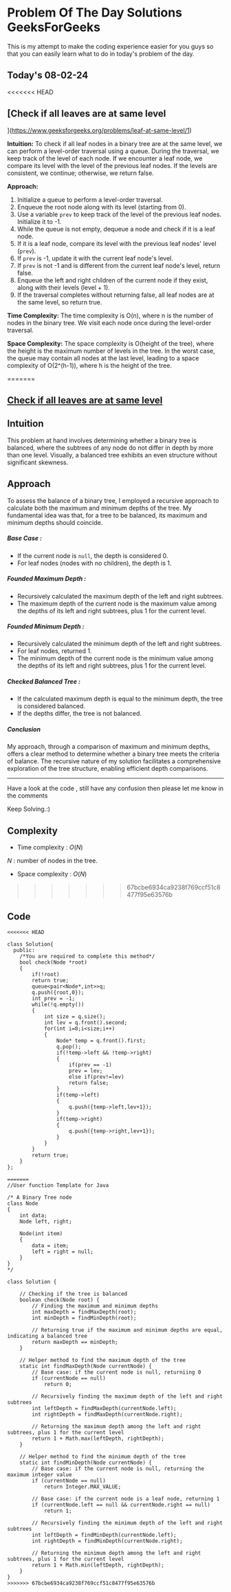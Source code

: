 #  Problem Of The Day Solutions GeeksForGeeks

This is my attempt to make the coding experience easier for you guys so that you can easily learn what to do in today's problem of the day.

## Today's 08-02-24 
<<<<<<< HEAD
## [Check if all leaves are at same level
](https://www.geeksforgeeks.org/problems/leaf-at-same-level/1)

**Intuition:**
To check if all leaf nodes in a binary tree are at the same level, we can perform a level-order traversal using a queue. During the traversal, we keep track of the level of each node. If we encounter a leaf node, we compare its level with the level of the previous leaf nodes. If the levels are consistent, we continue; otherwise, we return false.

**Approach:**
1. Initialize a queue to perform a level-order traversal.
2. Enqueue the root node along with its level (starting from 0).
3. Use a variable `prev` to keep track of the level of the previous leaf nodes. Initialize it to -1.
4. While the queue is not empty, dequeue a node and check if it is a leaf node.
5. If it is a leaf node, compare its level with the previous leaf nodes' level (`prev`).
6. If `prev` is -1, update it with the current leaf node's level.
7. If `prev` is not -1 and is different from the current leaf node's level, return false.
8. Enqueue the left and right children of the current node if they exist, along with their levels (level + 1).
9. If the traversal completes without returning false, all leaf nodes are at the same level, so return true.

**Time Complexity:**
The time complexity is O(n), where n is the number of nodes in the binary tree. We visit each node once during the level-order traversal.

**Space Complexity:**
The space complexity is O(height of the tree), where the height is the maximum number of levels in the tree. In the worst case, the queue may contain all nodes at the last level, leading to a space complexity of O(2^(h-1)), where h is the height of the tree.

=======
## [Check if all leaves are at same level](https://www.geeksforgeeks.org/problems/leaf-at-same-level/1)

## Intuition

This problem at hand involves determining whether a binary tree is balanced, where the subtrees of any node do not differ in depth by more than one level. Visually, a balanced tree exhibits an even structure without significant skewness.

## Approach

To assess the balance of a binary tree, I employed a recursive approach to calculate both the maximum and minimum depths of the tree. My fundamental idea was that, for a tree to be balanced, its maximum and minimum depths should coincide.

##### Base Case :
   - If the current node is `null`, the depth is considered 0.
   - For leaf nodes (nodes with no children), the depth is 1.

##### Founded Maximum Depth :
   - Recursively calculated the maximum depth of the left and right subtrees.
   - The maximum depth of the current node is the maximum value among the depths of its left and right subtrees, plus 1 for the current level.

##### Founded Minimum Depth :
   - Recursively calculated the minimum depth of the left and right subtrees.
   - For leaf nodes, returned 1.
   - The minimum depth of the current node is the minimum value among the depths of its left and right subtrees, plus 1 for the current level.

##### Checked Balanced Tree :
   - If the calculated maximum depth is equal to the minimum depth, the tree is considered balanced.
   - If the depths differ, the tree is not balanced.

##### Conclusion

My approach, through a comparison of maximum and minimum depths, offers a clear method to determine whether a binary tree meets the criteria of balance. The recursive nature of my solution facilitates a comprehensive exploration of the tree structure, enabling efficient depth comparisons.

---
Have a look at the code , still have any confusion then please let me know in the comments

Keep Solving.:)

## Complexity
- Time complexity : $O(N)$
<!-- Add your time complexity here, e.g. $$O())$$ -->

$N$ : number of nodes in the tree.

- Space complexity : $O(N)$ 
<!-- Add your space complexity here, e.g. $$O(n)$$ -->
>>>>>>> 67bcbe6934ca9238f769ccf51c8477f95e63576b

## Code 

```
<<<<<<< HEAD

class Solution{
  public:
    /*You are required to complete this method*/
    bool check(Node *root)
    {
        if(!root)
        return true;
        queue<pair<Node*,int>>q;
        q.push({root,0});
        int prev = -1;
        while(!q.empty())
        {
            int size = q.size();
            int lev = q.front().second;
            for(int i=0;i<size;i++)
            {
                Node* temp = q.front().first;
                q.pop();
                if(!temp->left && !temp->right)
                {
                    if(prev == -1)
                    prev = lev;
                    else if(prev!=lev)
                    return false;
                }
                if(temp->left)
                {
                    q.push({temp->left,lev+1});
                }
                if(temp->right)
                {
                    q.push({temp->right,lev+1});
                }
            }
        }
        return true;
    }
};

=======
//User function Template for Java

/* A Binary Tree node
class Node
{
    int data;
    Node left, right;

    Node(int item)
    {
        data = item;
        left = right = null;
    }
}
*/

class Solution {

    // Checking if the tree is balanced
    boolean check(Node root) {
        // Finding the maximum and minimum depths
        int maxDepth = findMaxDepth(root);
        int minDepth = findMinDepth(root);

        // Returning true if the maximum and minimum depths are equal, indicating a balanced tree
        return maxDepth == minDepth;
    }

    // Helper method to find the maximum depth of the tree
    static int findMaxDepth(Node currentNode) {
        // Base case: if the current node is null, returniing 0
        if (currentNode == null)
            return 0;

        // Recursively finding the maximum depth of the left and right subtrees
        int leftDepth = findMaxDepth(currentNode.left);
        int rightDepth = findMaxDepth(currentNode.right);

        // Returning the maximum depth among the left and right subtrees, plus 1 for the current level
        return 1 + Math.max(leftDepth, rightDepth);
    }

    // Helper method to find the minimum depth of the tree
    static int findMinDepth(Node currentNode) {
        // Base case: if the current node is null, returning the maximum integer value
        if (currentNode == null)
            return Integer.MAX_VALUE;

        // Base case: if the current node is a leaf node, returning 1
        if (currentNode.left == null && currentNode.right == null)
            return 1;

        // Recursively finding the minimum depth of the left and right subtrees
        int leftDepth = findMinDepth(currentNode.left);
        int rightDepth = findMinDepth(currentNode.right);

        // Returning the minimum depth among the left and right subtrees, plus 1 for the current level
        return 1 + Math.min(leftDepth, rightDepth);
    }
}       
>>>>>>> 67bcbe6934ca9238f769ccf51c8477f95e63576b
```

